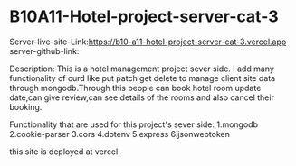 # B10A11-Hotel-project-server-cat-3
Server-live-site-Link:https://b10-a11-hotel-project-server-cat-3.vercel.app
server-github-link:

Description: This is a hotel management project sever side. I add many functionality of curd
like put patch get delete to manage client site data through mongodb.Through this people can book
hotel room update date,can give review,can see details of the rooms and also cancel their booking.

Functionality that are used for this project's sever side:
1.mongodb
2.cookie-parser
3.cors
4.dotenv
5.express
6.jsonwebtoken

this site is deployed at vercel.